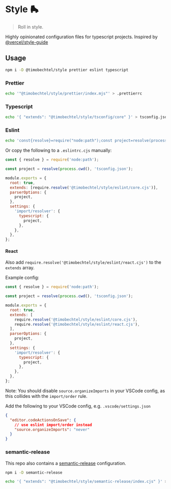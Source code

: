 # Style 🛼

> Roll in style.

Highly opinionated configuration files for typescript projects. Inspired by [@vercel/style-guide](https://github.com/vercel/style-guide)

## Usage

```bash
npm i -D @timobechtel/style prettier eslint typescript
```

### Prettier

```bash
echo '"@timobechtel/style/prettier/index.mjs"' > .prettierrc
```

### Typescript

```bash
echo '{ "extends": "@timobechtel/style/tsconfig/core" }' > tsconfig.json
```

### Eslint

```bash
echo 'const{resolve}=require("node:path");const project=resolve(process.cwd(),"tsconfig.json");module.exports={root:true,extends:[require.resolve("@timobechtel/style/eslint/core.cjs")],parserOptions:{project},settings:{"import/resolver":{typescript:{project}}}};' > .eslintrc.cjs
```

Or copy the following to a `.eslintrc.cjs` manually:

```js
const { resolve } = require('node:path');

const project = resolve(process.cwd(), 'tsconfig.json');

module.exports = {
  root: true,
  extends: [require.resolve('@timobechtel/style/eslint/core.cjs')],
  parserOptions: {
    project,
  },
  settings: {
    'import/resolver': {
      typescript: {
        project,
      },
    },
  },
};
```

#### React

Also add `require.resolve('@timobechtel/style/eslint/react.cjs')` to the `extends` array.

Example config:

```js
const { resolve } = require('node:path');

const project = resolve(process.cwd(), 'tsconfig.json');

module.exports = {
  root: true,
  extends: [
    require.resolve('@timobechtel/style/eslint/core.cjs'),
    require.resolve('@timobechtel/style/eslint/react.cjs'),
  ],
  parserOptions: {
    project,
  },
  settings: {
    'import/resolver': {
      typescript: {
        project,
      },
    },
  },
};
```

Note: You should disable `source.organizeImports` in your VSCode config, as this collides with the `import/order` rule.

Add the following to your VSCode config, e.g. `.vscode/settings.json`

```json
{
  "editor.codeActionsOnSave": {
    // use eslint import/order instead
    "source.organizeImports": "never"
  }
}
```

### semantic-release

This repo also contains a [semantic-release](https://github.com/semantic-release/semantic-release) configuration.

```bash
npm i -D semantic-release
```

```bash
echo '{ "extends": "@timobechtel/style/semantic-release/index.cjs" }' > .releaserc.json
```
